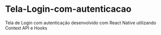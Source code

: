 # Tela-Login-com-autenticacao
Tela de Login com autenticação desenvolvido com React Native utilizando Context API e Hooks
